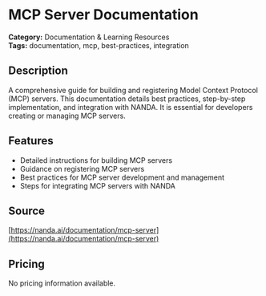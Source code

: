 # MCP Server Documentation

**Category:** Documentation & Learning Resources  
**Tags:** documentation, mcp, best-practices, integration

## Description
A comprehensive guide for building and registering Model Context Protocol (MCP) servers. This documentation details best practices, step-by-step implementation, and integration with NANDA. It is essential for developers creating or managing MCP servers.

## Features
- Detailed instructions for building MCP servers
- Guidance on registering MCP servers
- Best practices for MCP server development and management
- Steps for integrating MCP servers with NANDA

## Source
[https://nanda.ai/documentation/mcp-server](https://nanda.ai/documentation/mcp-server)

## Pricing
No pricing information available.
